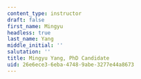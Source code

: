 ```yaml
---
content_type: instructor
draft: false
first_name: Mingyu
headless: true
last_name: Yang
middle_initial: ''
salutation: ''
title: Mingyu Yang, PhD Candidate
uid: 26e6ece3-6eba-4748-9abe-3277e44a8673
---
```

